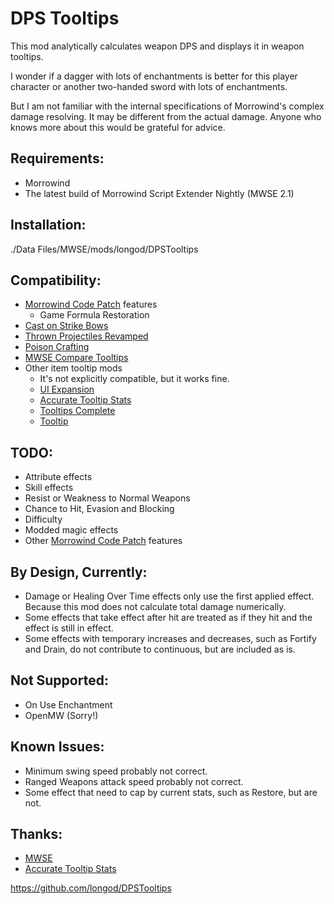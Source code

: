 # DPS Tooltips

This mod analytically calculates weapon DPS and displays it in weapon tooltips.

I wonder if a dagger with lots of enchantments is better for this player character or another two-handed sword with lots of enchantments.

But I am not familiar with the internal specifications of Morrowind's complex damage resolving.
It may be different from the actual damage.
Anyone who knows more about this would be grateful for advice.

## Requirements:
- Morrowind
- The latest build of Morrowind Script Extender Nightly (MWSE 2.1)

## Installation:
./Data Files/MWSE/mods/longod/DPSTooltips

## Compatibility:
- [Morrowind Code Patch](https://www.nexusmods.com/morrowind/mods/19510) features
  - Game Formula Restoration
- [Cast on Strike Bows](https://www.nexusmods.com/morrowind/mods/45913)
- [Thrown Projectiles Revamped](https://www.nexusmods.com/morrowind/mods/49609)
- [Poison Crafting](https://www.nexusmods.com/morrowind/mods/45729)
- [MWSE Compare Tooltips](https://www.nexusmods.com/morrowind/mods/51087)
- Other item tooltip mods
  - It's not explicitly compatible, but it works fine.
  - [UI Expansion](https://www.nexusmods.com/morrowind/mods/46071)
  - [Accurate Tooltip Stats](https://www.nexusmods.com/morrowind/mods/51354)
  - [Tooltips Complete](https://www.nexusmods.com/morrowind/mods/46842)
  - [Tooltip](https://www.nexusmods.com/morrowind/mods/45969)

## TODO:
- Attribute effects
- Skill effects
- Resist or Weakness to Normal Weapons
- Chance to Hit, Evasion and Blocking
- Difficulty
- Modded magic effects
- Other [Morrowind Code Patch](https://www.nexusmods.com/morrowind/mods/19510) features

## By Design, Currently:
- Damage or Healing Over Time effects only use the first applied effect. Because this mod does not calculate total damage numerically.
- Some effects that take effect after hit are treated as if they hit and the effect is still in effect.
- Some effects with temporary increases and decreases, such as Fortify and Drain, do not contribute to continuous, but are included as is.

## Not Supported:
- On Use Enchantment 
- OpenMW (Sorry!)

## Known Issues:
- Minimum swing speed probably not correct.
- Ranged Weapons attack speed probably not correct.
- Some effect that need to cap by current stats, such as Restore, but are not.

## Thanks:
- [MWSE](https://github.com/MWSE/MWSE)
- [Accurate Tooltip Stats](https://www.nexusmods.com/morrowind/mods/51354)


https://github.com/longod/DPSTooltips

